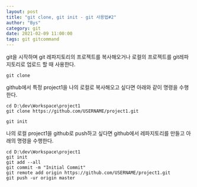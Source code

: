 ```yaml
---
layout: post
title: "git clone, git init - git 사용법#2"
author: "Bys"
category: git
date: 2021-02-09 11:00:00
tags: git gitcommand
---
```


git을 시작하며 git 레파지토리의 프로젝트를 복사해오거나 로컬의 프로젝트를 git레파지토리로 업로드 할 때 사용한다.

`git clone`

github에서 특정 project1을 나의 로컬로 복사해오고 싶다면 아래와 같이 명령을 수행한다.

```git
cd D:\dev\Workspace\project1 
git clone https://github.com/USERNAME/project1.git
```

`git init`

나의 로컬 project1을 github로 push하고 싶다면 github에서 레파지토리를 만들고 아래의 명령을 수행한다.

```git
cd D:\dev\Workspace\project1
git init
git add --all
git commit -m "Initial Commit" 
git remote add origin https://github.com/USERNAME/project1.git 
git push -ur origin master 
```

<br><br>